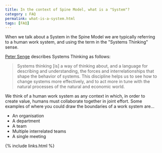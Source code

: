 ```yaml
---
title: In the context of Spine Model, what is a "System"?
category : FAQ
permalink: what-is-a-system.html
tags: [FAQ]
---
```


When we talk about a System in the Spine Model we are typically referring to a human work system, and using the term in the "Systems Thinking" sense.

[Peter Senge](http://en.wikipedia.org/wiki/Peter_Senge) describes Systems Thinking as follows:

> Systems thinking [is] a way of thinking about, and a language for describing and understanding, the forces and interrelationships that shape the behavior of systems. This discipline helps us to see how to change systems more effectively, and to act more in tune with the natural processes of the natural and economic world.

We think of a human work system as any context in which, in order to create value, humans must collaborate together in joint effort. Some examples of where you could draw the boundaries of a work system are...

* An organisation
* A department
* A team
* Multiple interrelated teams
* A single meeting

{% include links.html %}
